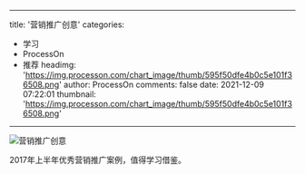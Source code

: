 
---
title: '营销推广创意'
categories: 
 - 学习
 - ProcessOn
 - 推荐
headimg: 'https://img.processon.com/chart_image/thumb/595f50dfe4b0c5e101f36508.png'
author: ProcessOn
comments: false
date: 2021-12-09 07:22:01
thumbnail: 'https://img.processon.com/chart_image/thumb/595f50dfe4b0c5e101f36508.png'
---

<div>   
<img class="thumb" alt="营销推广创意" src="https://img.processon.com/chart_image/thumb/595f50dfe4b0c5e101f36508.png" referrerpolicy="no-referrer">
<p>2017年上半年优秀营销推广案例，值得学习借鉴。</p>  
</div>
            